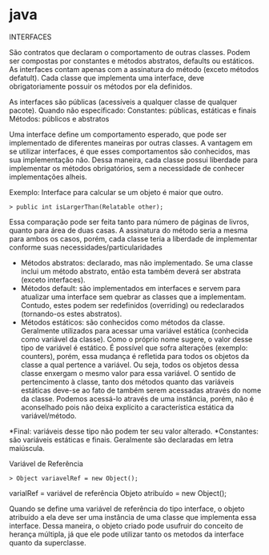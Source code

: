 # java

INTERFACES

São contratos que declaram o comportamento de outras classes.
Podem ser compostas por constantes e métodos abstratos, defaults ou estáticos.
As interfaces contam apenas com a assinatura do método (exceto métodos defatult).
Cada classe que implementa uma interface, deve obrigatoriamente possuir os métodos por ela definidos.

As interfaces são públicas (acessíveis a qualquer classe de qualquer pacote).
Quando não especificado:
    Constantes: públicas, estáticas e finais
    Métodos: públicos e abstratos
    
Uma interface define um comportamento esperado, que pode ser implementado de diferentes maneiras por outras classes.
A vantagem em se utilizar interfaces, é que esses comportamentos são conhecidos, mas sua implementação não.
Dessa maneira, cada classe possui liberdade para implementar os métodos obrigatórios, sem a necessidade de conhecer implementações alheis.

Exemplo:
    Interface para calcular se um objeto é maior que outro.
    
    > public int isLargerThan(Relatable other);
    
Essa comparação pode ser feita tanto para número de páginas de livros, quanto para área de duas casas.
A assinatura do método seria a mesma para ambos os casos, porém, cada classe teria a liberdade de implementar conforme suas necessidades/particularidades

* Métodos abstratos: declarado, mas não implementado. Se uma classe inclui um método abstrato, então esta também deverá ser abstrata (exceto interfaces).
* Métodos default: são implementados em interfaces e servem para atualizar uma interface sem quebrar as classes que a implementam. Contudo, estes podem ser redefinidos (overriding) ou redeclarados (tornando-os estes abstratos).
* Métodos estáticos: são conhecidos como métodos da classe. Geralmente utilizados para acessar uma variável estática (conhecida como variável da classe). Como o próprio nome sugere, o valor desse tipo de variável é estático. É possível que sofra alterações (exemplo: counters), porém, essa mudança é refletida para todos os objetos da classe a qual pertence a variável. Ou seja, todos os objetos dessa classe enxergam o mesmo valor para essa variável. O sentido de pertencimento à classe, tanto dos métodos quanto das variáveis estáticas deve-se ao fato de também serem acessadas através do nome da classe. Podemos acessá-lo através de uma instância, porém, não é aconselhado pois não deixa explícito a característica estática da variável/método.

*Final: variáveis desse tipo não podem ter seu valor alterado.
*Constantes: são variáveis estáticas e finais. Geralmente são declaradas em letra maiúscula.

Variável de Referência

    > Object variavelRef = new Object();

varialRef        = variável de referência
Objeto atribuído = new Object();

Quando se define uma variável de referência do tipo interface, o objeto atribuído a ela deve ser uma instância de uma classe que implementa essa interface.
Dessa maneira, o objeto criado pode usufruir do conceito de herança múltipla, já que ele pode utilizar tanto os metodos da interface quanto da superclasse.






    
    